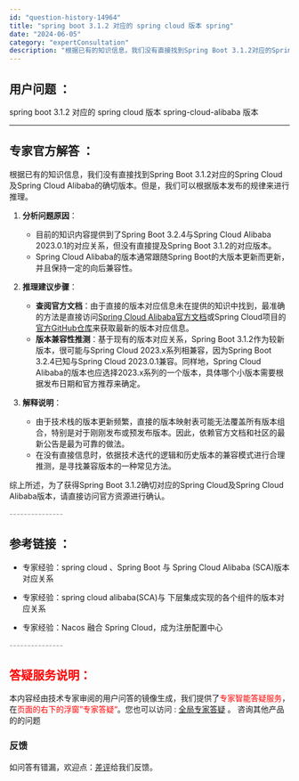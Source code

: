 ```yaml
---
id: "question-history-14964"
title: "spring boot 3.1.2 对应的 spring cloud 版本 spring"
date: "2024-06-05"
category: "expertConsultation"
description: "根据已有的知识信息，我们没有直接找到Spring Boot 3.1.2对应的Spring Cloud及Spring Cloud Alibaba的确切版本。但是，我们可以根据版本发布的规律来进行推理。1. **分析问题原因**：   - 目前的知识内容提供到了Spring Boot 3.2.4与Spr"
---
```


## 用户问题 ： 
 spring boot 3.1.2 对应的 spring cloud 版本 spring-cloud-alibaba 版本  

---------------
## 专家官方解答 ：

根据已有的知识信息，我们没有直接找到Spring Boot 3.1.2对应的Spring Cloud及Spring Cloud Alibaba的确切版本。但是，我们可以根据版本发布的规律来进行推理。

1. **分析问题原因**：
   - 目前的知识内容提供到了Spring Boot 3.2.4与Spring Cloud Alibaba 2023.0.1的对应关系，但没有直接提及Spring Boot 3.1.2的对应版本。
   - Spring Cloud Alibaba的版本通常跟随Spring Boot的大版本更新而更新，并且保持一定的向后兼容性。

2. **推理建议步骤**：
   - **查阅官方文档**：由于直接的版本对应信息未在提供的知识中找到，最准确的方法是直接访问[Spring Cloud Alibaba官方文档](https://sca.aliyun.com/docs/2023/overview/version-explain/)或Spring Cloud项目的[官方GitHub仓库](https://github.com/spring-cloud)来获取最新的版本对应信息。
   - **版本兼容性推测**：基于现有的版本对应关系，Spring Boot 3.1.2作为较新版本，很可能与Spring Cloud 2023.x系列相兼容，因为Spring Boot 3.2.4已知与Spring Cloud 2023.0.1兼容。同样地，Spring Cloud Alibaba的版本也应选择2023.x系列的一个版本，具体哪个小版本需要根据发布日期和官方推荐来确定。

3. **解释说明**：
   - 由于技术栈的版本更新频繁，直接的版本映射表可能无法覆盖所有版本组合，特别是对于刚刚发布或预发布版本。因此，依赖官方文档和社区的最新公告是最为可靠的做法。
   - 在没有直接信息时，依据技术迭代的逻辑和历史版本的兼容模式进行合理推测，是寻找兼容版本的一种常见方法。

综上所述，为了获得Spring Boot 3.1.2确切对应的Spring Cloud及Spring Cloud Alibaba版本，请直接访问官方资源进行确认。


<font color="#949494">---------------</font> 


## 参考链接 ：

* 专家经验：spring cloud 、Spring Boot 与 Spring Cloud Alibaba (SCA)版本对应关系 
 
 * 专家经验：spring cloud alibaba(SCA)与 下层集成实现的各个组件的版本对应关系 
 
 * 专家经验：Nacos 融合 Spring Cloud，成为注册配置中心 


 <font color="#949494">---------------</font> 
 


## <font color="#FF0000">答疑服务说明：</font> 

本内容经由技术专家审阅的用户问答的镜像生成，我们提供了<font color="#FF0000">专家智能答疑服务</font>，在<font color="#FF0000">页面的右下的浮窗”专家答疑“</font>。您也可以访问 : [全局专家答疑](https://answer.opensource.alibaba.com/docs/intro) 。 咨询其他产品的的问题

### 反馈
如问答有错漏，欢迎点：[差评](https://ai.nacos.io/user/feedbackByEnhancerGradePOJOID?enhancerGradePOJOId=15075)给我们反馈。
